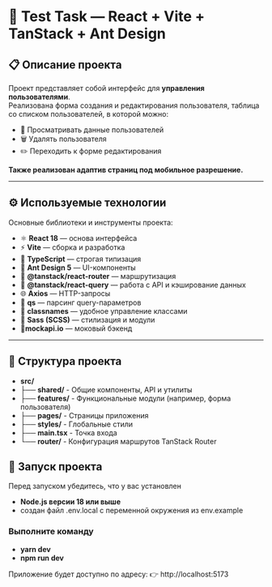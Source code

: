 # 🧩 Test Task — React + Vite + TanStack + Ant Design

## 📋 Описание проекта

Проект представляет собой интерфейс для **управления пользователями**.  
Реализована форма создания и редактирования пользователя, таблица со списком пользователей, в которой можно:

- 👀 Просматривать данные пользователей
- 🗑️ Удалять пользователя
- ✏️ Переходить к форме редактирования

**Также реализован адаптив страниц под мобильное разрешение.**

---

## ⚙️ Используемые технологии

Основные библиотеки и инструменты проекта:

- ⚛️ **React 18** — основа интерфейса
- ⚡ **Vite** — сборка и разработка
- 🧩 **TypeScript** — строгая типизация
- 🎨 **Ant Design 5** — UI-компоненты
- 🧭 **@tanstack/react-router** — маршрутизация
- 🔄 **@tanstack/react-query** — работа с API и кэширование данных
- 🌐 **Axios** — HTTP-запросы
- 🔣 **qs** — парсинг query-параметров
- 🧱 **classnames** — удобное управление классами
- 💅 **Sass (SCSS)** — стилизация и модули
-  🔣**mockapi.io** — моковый бэкенд

---

## 🧱 Структура проекта
- **src/**
- ├── **shared/** - Общие компоненты, API и утилиты
- ├── **features/** - Функциональные модули (например, форма пользователя)
- ├── **pages/** - Страницы приложения
- ├── **styles/** - Глобальные стили
- ├── **main.tsx** - Точка входа
- └── **router/** - Конфигурация маршрутов TanStack Router

## 🚀 Запуск проекта

Перед запуском убедитесь, что у вас установлен 
- **Node.js версии 18 или выше** 
- создан файл .env.local с переменной окружения из env.example

### Выполните команду
- **yarn dev**
- **npm run dev**

Приложение будет доступно по адресу:
👉 http://localhost:5173